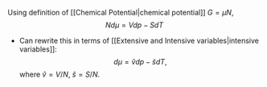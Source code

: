 Using definition of [[Chemical Potential|chemical potential]] $G=\mu N$,
$$Nd\mu=Vdp-SdT$$
- Can rewrite this in terms of [[Extensive and Intensive variables|intensive variables]]:
$$d\mu=\hat{v}dp-\hat{s}dT,$$
where $\hat{v} = V/N$, $\hat{s}=S/N$. 